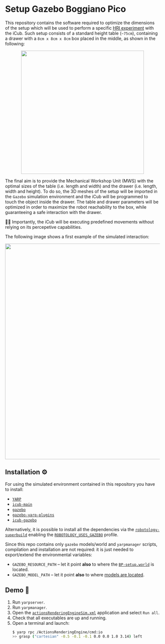 # Setup Gazebo Boggiano Pico
This repository contains the software required to optimize the dimensions of the setup which will be used to perform a specific [HRI experiment](./documents/experimental-protocol.pdf) with the iCub. Such setup consists of a standard height table (`~75cm`), containing a drawer with a `8cm x 8cm x 8cm` box placed in the middle, as shown in the following:

<p align="center">
<img src="https://user-images.githubusercontent.com/9716288/88031776-5d7ae480-cb3d-11ea-9967-af5954de04e4.png" width="400">
</p>

The final aim is to provide the Mechanical Workshop Unit (MWS) with the optimal sizes of the table (i.e. length and width) and the drawer (i.e. length, width and height).
To do so, the 3D meshes of the setup will be imported in the `Gazebo` simulation environment and the iCub will be programmed to touch the object inside the drawer. The table and drawer parameters will be optimized in order to maximize the robot reachability to the box, while guaranteeing a safe interaction with the drawer.

☝🏻 Importantly, the iCub will be executing predefined movements without relying on its percepetive capabilities.

The following image shows a first example of the simulated interaction:

<p align="center">
<img src="https://user-images.githubusercontent.com/9716288/87792442-32924700-c844-11ea-902b-46983301e81e.gif" width="700">
</p>

## Installation :gear:
For using the simulated environment contained in this repository you have to install:
- [`YARP`](https://www.yarp.it/install.html)
- [`icub-main`](https://wiki.icub.org/wiki/ICub_Software_Installation)
- [`gazebo`](http://gazebosim.org/tutorials?tut=install_ubuntu)
- [`gazebo-yarp-plugins`](https://github.com/robotology/gazebo-yarp-plugins/blob/master/doc/install.md)
- [`icub-gazebo`](https://github.com/robotology/icub-gazebo)

Alternatively, it is possible to install all the dependencies via the [`robotology-superbuild`](https://github.com/robotology/robotology-superbuild#installation) enabling the [`ROBOTOLOGY_USES_GAZEBO`](https://github.com/robotology/robotology-superbuild#gazebo) profile.

Since this repo contains only `gazebo` models/world and `yarpmanager` scripts, compilation and installation are not required: it is just needed to export/extend the environmental variables:
- `GAZEBO_RESOURCE_PATH` – let it point **also** to where the [`BP-setup.world`](./models/gazebo/worlds) is located.
- `GAZEBO_MODEL_PATH` – let it point **also** to where [models are located](./models/setup-gazebo-bp/robots).


## Demo :rocket:
1. Run `yarpserver`.
1. Run `yarpmanager`.
1. Open the [`actionsRenderingEngineSim.xml`](./scripts/actionsRenderingEngineSim.xml) application and select `Run all`.
1. Check that all executables are up and running.
1. Open a terminal and launch:
   ```sh
   $ yarp rpc /ActionsRenderingEngine/cmd:io
   >> grasp ("cartesian" -0.5 -0.1 -0.1 0.0 0.0 1.0 3.14) left
   ```
